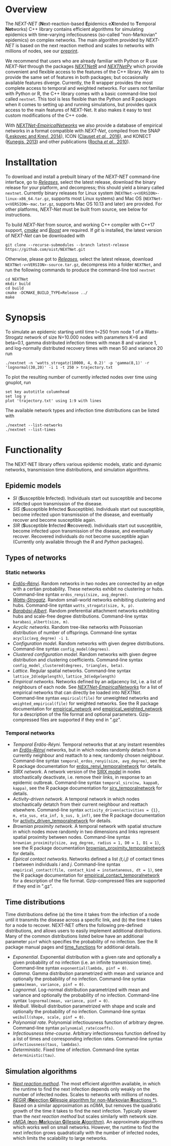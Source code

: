 # Overview

The *NEXT-NET* (**N**ext-reaction-based **E**pidemics e**X**tended to **T**emporal **Net**works) C++ library contains efficient algorithms for simulating epidemics with time-varying infectiousness (so-called "non-Markovian" epidemics) on complex networks. The main algorithm provided by *NEXT-NET* is based on the next reaction method and scales to networks with millions of nodes, see our [preprint](https://arxiv.org/abs/2412.07095).

We recommend that users who are already familiar with Python or R use *NEXT-Net* through the packages [*NEXTNetR*](https://oist.github.io/NEXTNetR) and [*NEXTNetPy*](https://github.com/oist/NEXTNetPy) which provide convenient and flexible access to the features of the C++ library. We aim to provide the same set of features in both packages; but occasionally available features diverge. Currently, the R wrapper provides the most complete access to temporal and weighted networks. For users not familiar with Python or R, the C++ library comes with a basic command-line tool called `nextnet`. This tool is less flexible than the Python and R packages when it comes to setting up and running simulations, but provides quick access to the main features of NEXT-Net. It also makes it easy to test custom modifications of the C++ code.

With *[NEXTNet-EmpiricalNetworks](https://github.com/oist/NextNet-EmpiricalNetworks)* we also provide a database of empirical networks in a format compatible with *NEXT-Net*, compiled from the SNAP ([Leskovec and Krevl, 2014](http://snap.stanford.edu/data)), ICON ([Clauset *et al.*, 2016](https://icon.colorado.edu/)), and KONECT ([Kunegis, 2013](https://doi.org/10.1145/2487788.2488173)) and other publications ([Rocha *et al.*, 2010](https://doi.org/10.1073/pnas.0914080107)).

# Installtation

To download and install a prebuilt binary of the *NEXT-NET* command-line interface, go to [*Releases*](https://github.com/oist/NEXTNet/releases), select the latest release, download the binary release for your platform, and decompress; this should yield a binary called `nextnet`. Currently binary releases for Linux system (`NEXTNet-v<VERSION>-linux-x86_64.tar.gz`, supports most Linux systems) and Mac OS (`NEXTNet-v<VERSION>-mac.tar.gz`, supports Mac OS 10.13 and later) are provided. For other platforms, *NEXT-Net* must be built from source, see below for instructions.

To build *NEXT-Net* from source, and working C++ compiler with C++17 support, *[cmake](https://cmake.org/)* and *[Boost](https://www.boost.org/)* are required. If *git* is installed, the latest version of *NEXT-Net* can be downloaded with
```
git clone --recurse-submodules --branch latest-release https://github.com/oist/NEXTNet.git
```
Otherwise, please got to [*Releases*](https://github.com/oist/NEXTNet/releases), select the latest release, download `NEXTNet-v<VERSION>-source.tar.gz`, decompress into a folder `NEXTNet`, and run the following commands to produce the command-line tool `nextnet`
```
cd NEXTNet
mkdir build
cd build
cmake -DCMAKE_BUILD_TYPE=Release ../
make
```

# Synopsis

To simulate an epidemic starting until time t=250 from node 1 of a Watts-Strogatz network of size N=10.000 nodes with  parameters K=6 and beta=0.1, gamma distributed infection times with mean 8 and variance 1, and log-normally distributed recovery times with mean 50 and variance 20 run

```
./nextnet -n 'watts_strogatz(10000, 4, 0.2)' -p 'gamma(8,1)' -r 'lognormal(30,20)' -i 1 -t 250 > trajectory.txt
```

To plot the resulting number of currently infected nodes over time using gnuplot, run

```
set key autotitle columnhead
set log y
plot 'trajectory.txt' using 1:9 with lines
```

The available network types and infection time distributions can be listed with 
```
./nextnet --list-networks
./nextnet --list-times
```

# Functionality

The NEXT-NET library offers various epidemic models, static and dynamic
networks, transmission time distributions, and simulation algorithms. 

## Epidemic models

* *SI* (**S**usceptible **I**nfected). Individuals start out susceptible and become infected upon transmission of the disease.
* *SIS* (**S**usceptible **I**nfected **S**usceptible). Individuals start out susceptible, become infected upon transmission of the disease, and eventually recover and become susceptible again.
* *SIR* (**S**usceptible **I**nfected **R**ecovered). Individuals start out susceptible, become infected upon transmission of the disease, and eventually recover. Recovered individuals do not become susceptible agian (Currently only available through the *R* and *Python* packages).

## Types of networks

### Static networks

* [*Erdős–Rényi*](https://en.wikipedia.org/wiki/Erd%C5%91s%E2%80%93R%C3%A9nyi_model). Random networks in two nodes are connected by an edge with a certian probability. These networks exhibit no clustering or hubs. Command-line syntax `erdos_renyi(size, avg_degree)`.
* [*Watts-Strogatz*](https://en.wikipedia.org/wiki/Watts%E2%80%93Strogatz_model). Random small-world networks exhibiting clustering and hubs. Command-line syntax `watts_strogatz(size, k, p)`.
* [*Barabási-Albert*](https://en.wikipedia.org/wiki/Barab%C3%A1si%E2%80%93Albert_model). Random preferential attachment networks exhibiting hubs and scale-free degree distributions. Command-line syntax `barabasi_albert(size, m)`.
* *Acyclic networks*. Random tree-like networks with Poissonian distribution of number of offsprings. Command-line syntax `acyclic(avg_degree) -i 1`.
* *Configuration mode*l. Random networks with given degree distributions. Command-line syntax `config_model(degrees)`.
* *Clustered configuration model*. Random networks with given degree distribution and clustering coefficients. Command-line syntax `config_model_clustered(degrees, triangles, beta)`.
* *Lattice*. Regular spatial networks. Command-line syntax `lattice_2d(edgelength)`, `lattice_3d(edgelength)`
* *Empirical networks*. Networks defined by an adjacency list, i.e. a list of neighbours of each node. See [*NEXTNet-EmpiricalNetworks*](https://github.com/oist/NEXTNet-EmpiricalNetworks) for a list of empirical networks that can directly be loaded into *NEXTNet*. Command-line syntax `empirical(file)` for unweighted networks and `weighted_empirical(file)` for weighted networks. See the R package documentation for [empirical_network](https://oist.github.io/NEXTNetR/reference/empirical_network.html) and [empirical_weighted_network](https://oist.github.io/NEXTNetR/reference/empirical_weightednetwork.html) for a description of the file format and optional parameters. Gzip-compressed files are supported if they end in ".gz".

### Temporal networks

* *Temporal Erdös-Réyni*. Temporal networks that at any instant resembles an [*Erdős–Rényi*](https://en.wikipedia.org/wiki/Erd%C5%91s%E2%80%93R%C3%A9nyi_model) networks, but in which nodes randomly detach from a currently neighbour and reattach to a new, randomly chosen neighbour. Command-line syntax `temporal_erdos_renyi(size, avg_degree)`, see the R package documentation for [erdos_renyi_temporalnetwork](https://oist.github.io/NEXTNetR/reference/erdos_renyi_temporalnetwork.html) for details.
* *SIRX network*. A network version of the [SIRX model](https://www.science.org/doi/10.1126/science.abb4557) in nodes stochastically deactivate, i.e. remove their links, in response to an epidemic outbreak. Command-line syntax `temporal_sirx(nw, kappa0, kappa)`, see the R package documentation for [sirx_temporalnetwork](https://oist.github.io/NEXTNetR/reference/sirx_temporalnetwork.html) for details.
* *Activity-driven network*. A temporal network in which nodes stochastically detatch from their current neighbour and reattach elsewhere. Command-line syntax `activity_driven(activities = {1}, m, eta_sus, eta_inf, b_sus, b_inf)`, see the R package documentation for [activity_driven_temporalnetwork](https://oist.github.io/NEXTNetR/reference/activity_driven_temporalnetwork.html) for details.
* *Brownian proximity network*. A temporal network with spatial structure in which nodes move randomly in two dimensions and links represent spatial proximity between nodes. Command-line syntax `brownian_proximity(size, avg_degree, radius = 1, D0 = 1, D1 = 1)`, see the R package documentation [brownian_proximity_temporalnetwork](https://oist.github.io/NEXTNetR/reference/brownian_proximity_temporalnetwork.html) for details.
* *Epirical contact networks*. Networks defined a list *(t,i,j)* of contact times *t* between individuals *i* and *j*. Command-line syntax `empirical_contact(file, contact_kind = instantaneous, dt = 1)`, see the R package documentation for [empirical_contact_temporalnetwork](https://oist.github.io/NEXTNetR/reference/empirical_contact_temporalnetwork.html) for a description of the file format. Gzip-compressed files are supported if they end in ".gz".

## Time distributions

Time distributions define (a) the time it takes from the infection of a node until it transmits the disease across a specific link, and (b) the time it takes for a node to recover. NEXT-NET offers the following pre-defined distributions, and allows users to easily implement additional distributions. Many of the common distributions listed below have an additional parameter `pinf` which specifies the probability of no infection. See the R package manual pages [](https://oist.github.io/NEXTNetR/reference/time_distributions.html) and [time_functions](https://oist.github.io/NEXTNetR/reference/time_functions.html) for additional details. 

* *Exponential*. Exponential distribution with a given rate and optionally a given probability of no infection (i.e. an infinite transmission time). Command-line syntax `exponential(lambda, pinf = 0)`. 
* *Gamma*. Gamma distribution parametrized with mean and variance and optionally the probability of no infection. Command-line syntax `gamma(mean, variance, pinf = 0)`.
* *Lognormal*. Log-normal distribution parametrized with mean and variance and optionally the probability of no infection. Command-line syntax `lognormal(mean, variance, pinf = 0)`.
* *Weibull*. Weibull distribution parametrized with shape and scale and optionally the probability of no infection. Command-line syntax `weibull(shape, scale, pinf = 0)`.
* *Polynomial rate*. Polynomial infectiousness function of arbitrary degree. Command-line syntax `polynomial_rate(coeffs)`.
* *Infectiousness time-course*. Arbitrary infectionsness function defined by a list of times and corresponding infection rates. Command-line syntax `infectiousness(taus, lambdas)`.
* *Deterministic*. Fixed time of infection. Command-line syntax `deterministic(tau)`.

## Simulation algorithms

* [*Next reaction method*](https://doi.org/10.1063/1.2799998). The most efficient algorithm available, in which the runtime to find the next infection depends only weakly on the number of infected nodes. Scales to networks with millions of nodes. 
* [*REGIR* (**Re**jection **Gi**llespie algorithm for non-Markovian **R**eactions *)](https://arxiv.org/abs/2212.05059). Based on a similar approximation as *nGMA*, but removes the quadratic growth of the time it takes to find the next infection. Typically slower than the *next reaction method* but scales similarly with network size.
* [*nMGA* (**n**on-**M**arkovian **G**illespie **A**lgorithm)](https://doi.org/10.1103/PhysRevE.90.042108). An approximate algorithms which works well on small networks. However, the runtime to find the next infection grows quadratically with the number of infected nodes, which limits the scalability to large networks.
